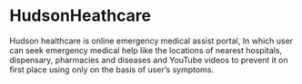 # HudsonHeathcare
Hudson healthcare is online emergency medical assist portal, In which user can seek emergency medical help like the locations of nearest hospitals, dispensary, pharmacies and diseases and YouTube videos to prevent it on first place using only on the basis of user’s symptoms. 
